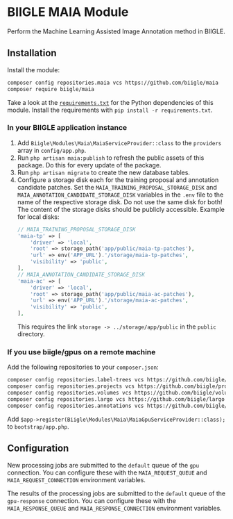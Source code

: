 # BIIGLE MAIA Module

Perform the Machine Learning Assisted Image Annotation method in BIIGLE.

## Installation

Install the module:

```bash
composer config repositories.maia vcs https://github.com/biigle/maia
composer require biigle/maia
```

Take a look at the [`requirements.txt`](requirements.txt) for the Python dependencies of this module. Install the requirements with `pip install -r requirements.txt`.

### In your BIIGLE application instance

1. Add `Biigle\Modules\Maia\MaiaServiceProvider::class` to the `providers` array in `config/app.php`.
2. Run `php artisan maia:publish` to refresh the public assets of this package. Do this for every update of the package.
3. Run `php artisan migrate` to create the new database tables.
4. Configure a storage disk each for the training proposal and annotation candidate patches. Set the `MAIA_TRAINING_PROPOSAL_STORAGE_DISK` and `MAIA_ANNOTATION_CANDIDATE_STORAGE_DISK` variables in the `.env` file to the name of the respective storage disk. Do not use the same disk for both! The content of the storage disks should be publicly accessible. Example for local disks:
    ```php
    // MAIA_TRAINING_PROPOSAL_STORAGE_DISK
    'maia-tp' => [
        'driver' => 'local',
        'root' => storage_path('app/public/maia-tp-patches'),
        'url' => env('APP_URL').'/storage/maia-tp-patches',
        'visibility' => 'public',
    ],
    // MAIA_ANNOTATION_CANDIDATE_STORAGE_DISK
    'maia-ac' => [
        'driver' => 'local',
        'root' => storage_path('app/public/maia-ac-patches'),
        'url' => env('APP_URL').'/storage/maia-ac-patches',
        'visibility' => 'public',
    ],
    ```
    This requires the link `storage -> ../storage/app/public` in the `public` directory.

### If you use biigle/gpus on a remote machine

Add the following repositories to your `composer.json`:

```bash
composer config repositories.label-trees vcs https://github.com/biigle/label-trees
composer config repositories.projects vcs https://github.com/biigle/projects
composer config repositories.volumes vcs https://github.com/biigle/volumes
composer config repositories.largo vcs https://github.com/biigle/largo
composer config repositories.annotations vcs https://github.com/biigle/annotations
```

Add `$app->register(Biigle\Modules\Maia\MaiaGpuServiceProvider::class);` to `bootstrap/app.php`.

## Configuration

New processing jobs are submitted to the `default` queue of the `gpu` connection. You can configure these with the `MAIA_REQUEST_QUEUE` and `MAIA_REQUEST_CONNECTION` environment variables.

The results of the processing jobs are submitted to the `default` queue of the `gpu-response` connection. You can configure these with the `MAIA_RESPONSE_QUEUE` and `MAIA_RESPONSE_CONNECTION` environment variables.
